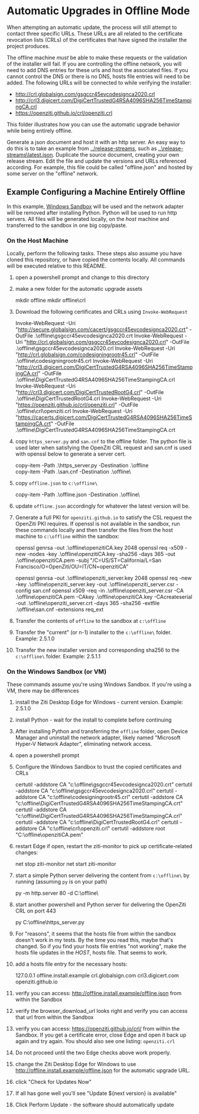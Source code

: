 # Automatic Upgrades in Offline Mode

When attempting an automatic update, the process will still attempt to contact three specific URLs.
These URLs are all related to the certificate revocation lists (CRLs) of the certificates that have 
signed the installer the project produces.

The offline machine *must* be able to make these requests or the validation of the installer will fail.
If you are controlling the offline network, you will need to add DNS entries for these urls and host the
associated files. If you cannot control the DNS or there is no DNS, hosts file entries will need to be
added. The following URLs will be connected to while verifying the installer:

* http://crl.globalsign.com/gsgccr45evcodesignca2020.crl
* http://crl3.digicert.com/DigiCertTrustedG4RSA4096SHA256TimeStampingCA.crl
* https://openziti.github.io/crl/openziti.crl

This folder illustrates how you can use the automatic upgrade behavior while being entirely offline.

Generate a json document and host it with an http server. An easy way to do this is to take an example
from [../release-streams](), such as [..\release-streams\latest.json](). Duplicate the source document,
creating your own release stream. Edit the file and update the versions and URLs referenced according. 
For example, this file could be called "offline.json" and hosted by some server on the "offline" network.

## Example Configuring a Machine Entirely Offline

In this example, [Windows Sandbox](https://learn.microsoft.com/en-us/windows/security/application-security/application-isolation/windows-sandbox/windows-sandbox-overview)
will be used and the network adapter will be removed after installing Python. Python will be used to run
http servers. All files will be generated locally, on the *host* machine and transferred to the sandbox
in one big copy/paste.

### On the Host Machine

Locally, perform the following tasks. These steps also assume you have cloned this repository, or have
copied the contents locally. All commands will be executed relative to this README.

1. open a powershell prompt and change to this directory
1. make a new folder for the automatic upgrade assets

      mkdir offline
      mkdir offline\crl

1. Download the following certificates and CRLs using `Invoke-WebRequest`
   
      Invoke-WebRequest -Uri "http://secure.globalsign.com/cacert/gsgccr45evcodesignca2020.crt" -OutFile  .\offline\gsgccr45evcodesignca2020.crt
      Invoke-WebRequest -Uri "http://crl.globalsign.com/gsgccr45evcodesignca2020.crl" -OutFile  .\offline\gsgccr45evcodesignca2020.crl
      Invoke-WebRequest -Uri "http://crl.globalsign.com/codesigningrootr45.crl" -OutFile  .\offline\codesigningrootr45.crl
      Invoke-WebRequest -Uri "http://crl3.digicert.com/DigiCertTrustedG4RSA4096SHA256TimeStampingCA.crl" -OutFile  .\offline\DigiCertTrustedG4RSA4096SHA256TimeStampingCA.crl
      Invoke-WebRequest -Uri "http://crl3.digicert.com/DigiCertTrustedRootG4.crl" -OutFile  .\offline\DigiCertTrustedRootG4.crl
      Invoke-WebRequest -Uri "https://openziti.github.io/crl/openziti.crl" -OutFile  .\offline\crl\openziti.crl
      Invoke-WebRequest -Uri "https://cacerts.digicert.com/DigiCertTrustedG4RSA4096SHA256TimeStampingCA.crt" -OutFile  .\offline\DigiCertTrustedG4RSA4096SHA256TimeStampingCA.crt
      
1. copy `https_server.py` and `san.cnf` to the offline folder. The python file is used later when satisfying
   the OpenZiti CRL request and san.cnf is used with openssl below to generate a server cert.

      copy-item -Path .\https_server.py -Destination .\offline\
      copy-item -Path .\san.cnf -Destination .\offline\

1. copy `offline.json` to `c:\offline\` 

      copy-item -Path .\offline.json -Destination .\offline\

1. update `offline.json` accordingly for whatever the latest version will be.
1. Generate a full PKI for `openziti.github.io` to satisfy the CSL request the OpenZiti PKI requires. If openssl is not
   available in the sandbox, run these commands locally and then transfer the files from the host machine to `c:\offline`
   within the sandbox:

      openssl genrsa -out .\offline\openzitiCA.key 2048
      openssl req -x509 -new -nodes -key .\offline\openzitiCA.key -sha256 -days 365 -out .\offline\openzitiCA.pem -subj "/C=US/ST=California/L=San Francisco/O=OpenZiti/OU=IT/CN=openzitiCA"
      
      openssl genrsa -out .\offline\openziti_server.key 2048
      openssl req -new -key .\offline\openziti_server.key -out .\offline\openziti_server.csr -config san.cnf
      openssl x509 -req -in .\offline\openziti_server.csr -CA .\offline\openzitiCA.pem -CAkey .\offline\openzitiCA.key -CAcreateserial -out .\offline\openziti_server.crt -days 365 -sha256 -extfile .\offline\san.cnf -extensions req_ext

1. Transfer the contents of `offline` to the sandbox at `c:\offline`
1. Transfer the "current" (or n-1) installer to the `c:\offline\` folder. Example: 2.5.1.0
1. Transfer the new installer version and corresponding sha256 to the `c:\offline\` folder. Example: 2.5.1.1

### On the Windows Sandbox (or VM)

These commands assume you're using Windows Sandbox. If you're using a VM, there may be differences

1. install the Ziti Desktop Edge for Windows - current version. Example: 2.5.1.0
1. install Python - wait for the install to complete before continuing
1. After installing Python and transferring the `offline` folder, open Device Manager and uninstall the 
   network adapter, likely named "Microsoft Hyper-V Network Adapter", eliminating network access.


1. open a powershell prompt
1. Configure the Windows Sandbox to trust the copied certificates and CRLs

      certutil -addstore CA "c:\offline\gsgccr45evcodesignca2020.crt"
      certutil -addstore CA "c:\offline\gsgccr45evcodesignca2020.crl"
      certutil -addstore CA "c:\offline\codesigningrootr45.crl"
      certutil -addstore CA "c:\offline\DigiCertTrustedG4RSA4096SHA256TimeStampingCA.crt"
      certutil -addstore CA "c:\offline\DigiCertTrustedG4RSA4096SHA256TimeStampingCA.crl"
      certutil -addstore CA "c:\offline\DigiCertTrustedRootG4.crl"
      certutil -addstore CA "c:\offline\crl\openziti.crl"
      certutil -addstore root "C:\offline\openzitiCA.pem"

1. restart Edge if open, restart the ziti-monitor to pick up certificate-related changes:

      net stop ziti-monitor
      net start ziti-monitor

1. start a simple Python server delivering the content from `c:\offline\` by running (assuming `py` is on your path)

      py -m http.server 80 -d C:\offline\

1. start another powershell and Python server for delivering the OpenZiti CRL on port 443

      py C:\offline\https_server.py

1. For "reasons", it seems that the hosts file from within the sandbox doesn't work in my tests. By the time
   you read this, maybe that's changed. So if you find your hosts file entries "not working", make the hosts
   file updates in the *HOST*, hosts file. That seems to work.
1. add a hosts file entry for the necessary hosts:

      127.0.0.1 offline.install.example crl.globalsign.com crl3.digicert.com openziti.github.io

1. verify you can access: http://offline.install.example/offline.json from within the Sandbox
1. verify the browser_download_url looks right and verify you can access that url from within the Sandbox
1. verify you can access: https://openziti.github.io/crl/ from within the Sandbox. If you get a certificate error,
   close Edge and open it back up again and try again. You should also see one listing: `openziti.crl`
1. Do not proceed until the two Edge checks above work properly.
1. change the Ziti Desktop Edge for Windows to use http://offline.install.example/offline.json for the automatic
   upgrade URL.
1. click "Check for Updates Now"
1. If all has gone well you'll see "Update ${next version} is available"
1. Click Perform Update - the software should automatically update
